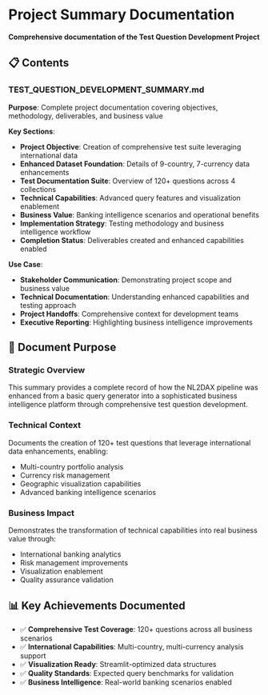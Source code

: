# Project Summary Documentation
**Comprehensive documentation of the Test Question Development Project**

## 📋 **Contents**

### **TEST_QUESTION_DEVELOPMENT_SUMMARY.md**
**Purpose**: Complete project documentation covering objectives, methodology, deliverables, and business value

**Key Sections**:
- **Project Objective**: Creation of comprehensive test suite leveraging international data
- **Enhanced Dataset Foundation**: Details of 9-country, 7-currency data enhancements
- **Test Documentation Suite**: Overview of 120+ questions across 4 collections
- **Technical Capabilities**: Advanced query features and visualization enablement
- **Business Value**: Banking intelligence scenarios and operational benefits
- **Implementation Strategy**: Testing methodology and business intelligence workflow
- **Completion Status**: Deliverables created and enhanced capabilities enabled

**Use Case**: 
- **Stakeholder Communication**: Demonstrating project scope and business value
- **Technical Documentation**: Understanding enhanced capabilities and testing approach
- **Project Handoffs**: Comprehensive context for development teams
- **Executive Reporting**: Highlighting business intelligence improvements

## 🎯 **Document Purpose**

### **Strategic Overview**
This summary provides a complete record of how the NL2DAX pipeline was enhanced from a basic query generator into a sophisticated business intelligence platform through comprehensive test question development.

### **Technical Context**
Documents the creation of 120+ test questions that leverage international data enhancements, enabling:
- Multi-country portfolio analysis
- Currency risk management
- Geographic visualization capabilities
- Advanced banking intelligence scenarios

### **Business Impact**
Demonstrates the transformation of technical capabilities into real business value through:
- International banking analytics
- Risk management improvements
- Visualization enablement
- Quality assurance validation

## 📊 **Key Achievements Documented**
- ✅ **Comprehensive Test Coverage**: 120+ questions across all business scenarios
- ✅ **International Capabilities**: Multi-country, multi-currency analysis support
- ✅ **Visualization Ready**: Streamlit-optimized data structures
- ✅ **Quality Standards**: Expected query benchmarks for validation
- ✅ **Business Intelligence**: Real-world banking scenarios enabled